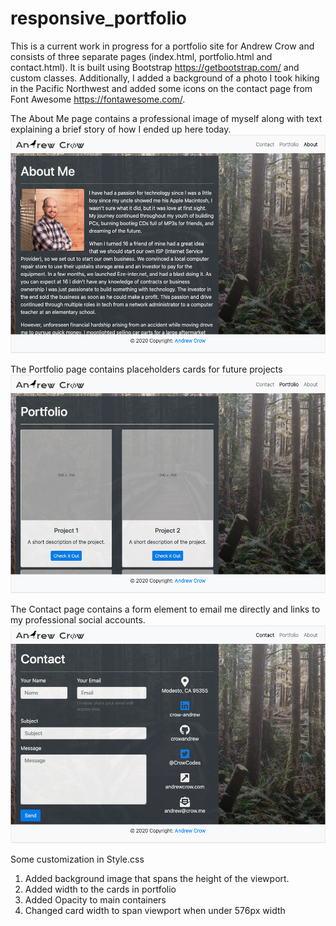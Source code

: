 # responsive_portfolio

This is a current work in progress for a portfolio site for Andrew Crow and consists of three separate pages (index.html, portfolio.html and contact.html). It is built using Bootstrap  https://getbootstrap.com/ and custom classes. Additionally, I added a background of a photo I took hiking in the Pacific Northwest and added some icons on the contact page from Font Awesome https://fontawesome.com/.

The About Me page contains a professional image of myself along with text explaining a brief story of how I ended up here today.
![About Me page image](/assets/about-me-page-screenshot.png)

The Portfolio page contains placeholders cards for future projects
![Portfolio page image](/assets/portfolio-page-screenshot.png)

The Contact page contains a form element to email me directly and links to my professional social accounts.
![Contact page image](/assets/contact-page-screenshot.png)

Some customization in Style.css
 1. Added background image that spans the height of the viewport.
 2. Added width to the cards in portfolio
 3. Added Opacity to main containers
 4. Changed card width to span viewport when under 576px width